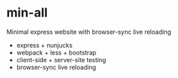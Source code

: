 
# min-all

Minimal express website with browser-sync live reloading

  * express + nunjucks
  * webpack + less + bootstrap
  * client-side + server-site testing
  * browser-sync live reloading

